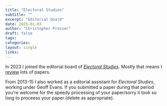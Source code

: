 ```yaml
---
title: "Electoral Studies"
subtitle: ""
excerpt: "Editorial board"
date: 2025-01-03
author: "Christopher Prosser"
draft: false
tags:
categories:
layout: single
links:
---
```


In 2023 I joined the editorial board of <a href="https://www.sciencedirect.com/journal/electoral-studies" target="_blank"><em>Electoral Studies</em></a>. Mostly that means I [review](/other/review/) lots of papers.

From 2013-15 I also worked as a editorial assistant for *Electoral Studies*, working under Geoff Evans. If you submitted a paper during that period you're welcome for the speedy processing of your paper/sorry it took so long to proceess your paper (delete as appropriate). 